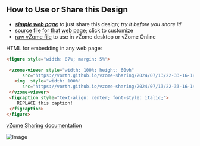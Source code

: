 
## How to Use or Share this Design

 - [***simple web page***](<https://vorth.github.io/vzome-sharing/2024/07/13/22-33-16-145Z-Truncated-600-Cell/>) to just share this design; *try it before you share it!*
 - [source file for that web page](<https://github.com/vorth/vzome-sharing/edit/main/2024/07/13/22-33-16-145Z-Truncated-600-Cell/index.md>); click to customize
 - [raw vZome file](<https://raw.githubusercontent.com/vorth/vzome-sharing/main/2024/07/13/22-33-16-145Z-Truncated-600-Cell/Truncated-600-Cell.vZome>) to use in vZome desktop or vZome Online
 
 HTML for embedding in any web page:
 ```html
<figure style="width: 87%; margin: 5%">
  
  <vzome-viewer style="width: 100%; height: 60vh" 
       src="https://vorth.github.io/vzome-sharing/2024/07/13/22-33-16-145Z-Truncated-600-Cell/Truncated-600-Cell.vZome" >
    <img  style="width: 100%"
       src="https://vorth.github.io/vzome-sharing/2024/07/13/22-33-16-145Z-Truncated-600-Cell/Truncated-600-Cell.png" >
  </vzome-viewer>
  <figcaption style="text-align: center; font-style: italic;">
     REPLACE this caption!
  </figcaption>
</figure>

 ```

[vZome Sharing documentation](https://vzome.github.io/vzome/sharing.html#how-it-works)

![Image](<Truncated-600-Cell.png>)

